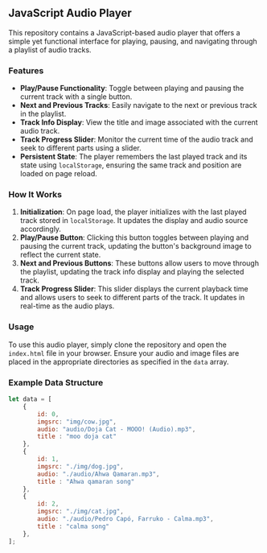 ## JavaScript Audio Player

This repository contains a JavaScript-based audio player that offers a simple yet functional interface for playing, pausing, and navigating through a playlist of audio tracks.

### Features

- **Play/Pause Functionality**: Toggle between playing and pausing the current track with a single button.
- **Next and Previous Tracks**: Easily navigate to the next or previous track in the playlist.
- **Track Info Display**: View the title and image associated with the current audio track.
- **Track Progress Slider**: Monitor the current time of the audio track and seek to different parts using a slider.
- **Persistent State**: The player remembers the last played track and its state using `localStorage`, ensuring the same track and position are loaded on page reload.

### How It Works

1. **Initialization**: On page load, the player initializes with the last played track stored in `localStorage`. It updates the display and audio source accordingly.
2. **Play/Pause Button**: Clicking this button toggles between playing and pausing the current track, updating the button's background image to reflect the current state.
3. **Next and Previous Buttons**: These buttons allow users to move through the playlist, updating the track info display and playing the selected track.
4. **Track Progress Slider**: This slider displays the current playback time and allows users to seek to different parts of the track. It updates in real-time as the audio plays.

### Usage

To use this audio player, simply clone the repository and open the `index.html` file in your browser. Ensure your audio and image files are placed in the appropriate directories as specified in the `data` array.

### Example Data Structure

```javascript
let data = [
    {
        id: 0,
        imgsrc: "img/cow.jpg",
        audio: "audio/Doja Cat - MOOO! (Audio).mp3",
        title : "moo doja cat"
    },
    {
        id: 1,
        imgsrc: "./img/dog.jpg",
        audio: "./audio/Ahwa Qamaran.mp3",
        title : "Ahwa qamaran song"
    },
    {
        id: 2,
        imgsrc: "./img/cat.jpg",
        audio: "./audio/Pedro Capó, Farruko - Calma.mp3",
        title : "calma song"
    },
];
```
